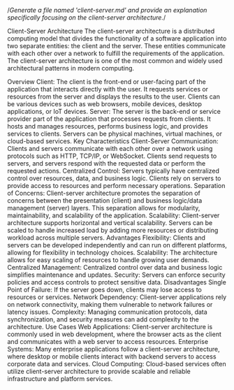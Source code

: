 /*Generate a file named 'client-server.md' and provide an explanation specifically focusing on the client-server architecture.*/


Client-Server Architecture
The client-server architecture is a distributed computing model that divides the functionality of a software application into two separate entities: the client and the server. These entities communicate with each other over a network to fulfill the requirements of the application. The client-server architecture is one of the most common and widely used architectural patterns in modern computing.

Overview
Client:
The client is the front-end or user-facing part of the application that interacts directly with the user.
It requests services or resources from the server and displays the results to the user.
Clients can be various devices such as web browsers, mobile devices, desktop applications, or IoT devices.
Server:
The server is the back-end or service provider part of the application that processes requests from clients.
It hosts and manages resources, performs business logic, and provides services to clients.
Servers can be physical machines, virtual machines, or cloud-based services.
Key Characteristics
Client-Server Communication:
Clients and servers communicate with each other over a network using protocols such as HTTP, TCP/IP, or WebSocket.
Clients send requests to servers, and servers respond with the requested data or perform the requested actions.
Centralized Control:
Servers typically have centralized control over resources, data, and business logic.
Clients rely on servers to provide access to resources and perform necessary operations.
Separation of Concerns:
Client-server architecture promotes the separation of concerns between the presentation (client) and business logic/data management (server) layers.
This separation allows for modularity, maintainability, and scalability of the application.
Scalability:
Client-server architecture supports horizontal and vertical scalability.
Servers can be scaled to handle increased load by adding more resources or distributing workload across multiple servers.
Advantages
Flexibility: Clients and servers can be developed independently and can run on different platforms, allowing for flexibility in technology choices.
Scalability: The architecture allows for easy scaling of resources to handle growing user demands.
Centralized Management: Centralized control over data and business logic simplifies maintenance and updates.
Security: Servers can enforce security policies and access controls to protect sensitive data.
Disadvantages
Single Point of Failure: If the server goes down, clients may lose access to resources or services.
Network Dependency: Client-server applications rely on network connectivity, making them vulnerable to network failures or latency issues.
Complexity: Managing communication protocols, data synchronization, and security measures can add complexity to the architecture.
Use Cases
Web Applications: Client-server architecture is commonly used in web development, where the browser acts as the client and communicates with a web server to access resources.
Enterprise Systems: Many enterprise applications follow a client-server architecture, where desktop or mobile clients interact with backend servers to access corporate data and services.
Cloud Computing: Cloud-based services often utilize client-server architecture to provide scalable and reliable infrastructure and platform services.                           

